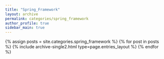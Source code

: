 ```yaml
---
title: "Spring_Framework"
layout: archive
permalink: categories/spring_framework
author_profile: true
sidebar_main: true
---
```



{% assign posts = site.categories.spring_framework %}
{% for post in posts %} {% include archive-single2.html type=page.entries_layout %} {% endfor %}